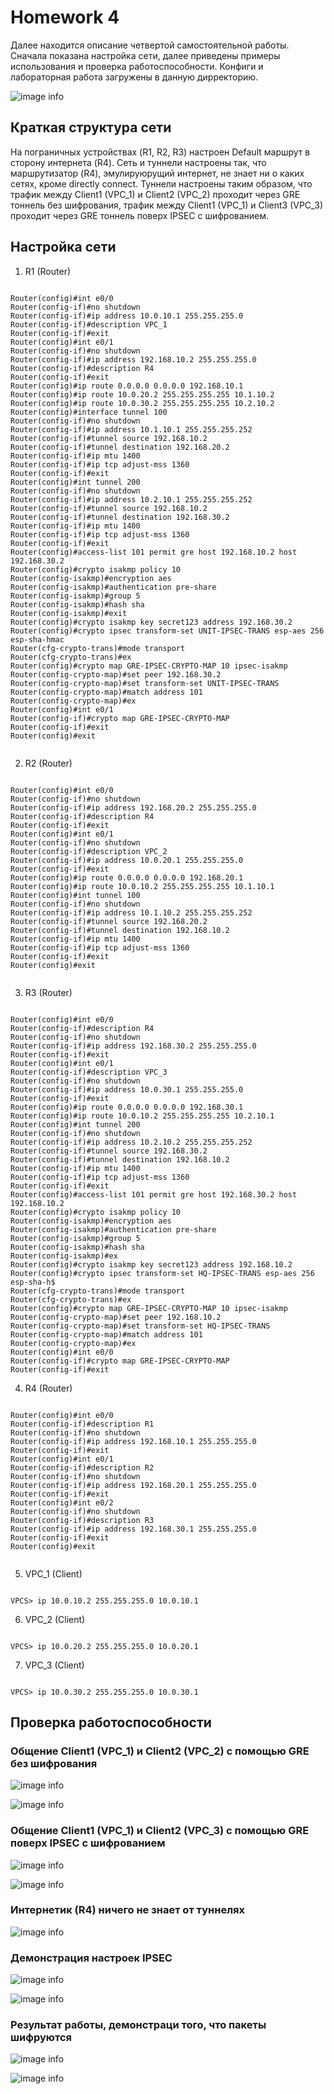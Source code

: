 # Homework 4

Далее находится описание четвертой самостоятельной работы. Сначала показана настройка сети, далее приведены примеры использования и проверка работоспособности. Конфиги и лабораторная работа загружены в данную дирректорию.

![image info](topology.jpg)

## Краткая структура сети

На пограничных устройствах (R1, R2, R3) настроен Default маршрут в сторону интернета (R4). Сеть и туннели настроены так, что маршрутизатор (R4), эмулируюрущий интернет, не знает ни о каких сетях, кроме directly connect. Туннели настроены таким образом, что трафик между Client1 (VPC_1) и Client2 (VPC_2) проходит через GRE тоннель без шифрования, трафик между Client1 (VPC_1) и Client3 (VPC_3) проходит через GRE тоннель поверх IPSEC с шифрованием.

## Настройка сети

1) R1 (Router)

```

Router(config)#int e0/0
Router(config-if)#no shutdown
Router(config-if)#ip address 10.0.10.1 255.255.255.0
Router(config-if)#description VPC_1
Router(config-if)#exit
Router(config)#int e0/1
Router(config-if)#no shutdown
Router(config-if)#ip address 192.168.10.2 255.255.255.0
Router(config-if)#description R4
Router(config-if)#exit
Router(config)#ip route 0.0.0.0 0.0.0.0 192.168.10.1
Router(config)#ip route 10.0.20.2 255.255.255.255 10.1.10.2
Router(config)#ip route 10.0.30.2 255.255.255.255 10.2.10.2
Router(config)#interface tunnel 100
Router(config-if)#no shutdown
Router(config-if)#ip address 10.1.10.1 255.255.255.252
Router(config-if)#tunnel source 192.168.10.2
Router(config-if)#tunnel destination 192.168.20.2
Router(config-if)#ip mtu 1400
Router(config-if)#ip tcp adjust-mss 1360
Router(config-if)#exit
Router(config)#int tunnel 200
Router(config-if)#no shutdown
Router(config-if)#ip address 10.2.10.1 255.255.255.252
Router(config-if)#tunnel source 192.168.10.2
Router(config-if)#tunnel destination 192.168.30.2
Router(config-if)#ip mtu 1400
Router(config-if)#ip tcp adjust-mss 1360
Router(config-if)#exit
Router(config)#access-list 101 permit gre host 192.168.10.2 host 192.168.30.2
Router(config)#crypto isakmp policy 10
Router(config-isakmp)#encryption aes
Router(config-isakmp)#authentication pre-share
Router(config-isakmp)#group 5
Router(config-isakmp)#hash sha
Router(config-isakmp)#exit
Router(config)#crypto isakmp key secret123 address 192.168.30.2
Router(config)#crypto ipsec transform-set UNIT-IPSEC-TRANS esp-aes 256 esp-sha-hmac
Router(cfg-crypto-trans)#mode transport
Router(cfg-crypto-trans)#ex
Router(config)#crypto map GRE-IPSEC-CRYPTO-MAP 10 ipsec-isakmp
Router(config-crypto-map)#set peer 192.168.30.2
Router(config-crypto-map)#set transform-set UNIT-IPSEC-TRANS
Router(config-crypto-map)#match address 101
Router(config-crypto-map)#ex
Router(config)#int e0/1
Router(config-if)#crypto map GRE-IPSEC-CRYPTO-MAP
Router(config-if)#exit
Router(config)#exit


```

2) R2 (Router)

```

Router(config)#int e0/0
Router(config-if)#no shutdown
Router(config-if)#ip address 192.168.20.2 255.255.255.0
Router(config-if)#description R4
Router(config-if)#exit
Router(config)#int e0/1
Router(config-if)#no shutdown
Router(config-if)#description VPC_2
Router(config-if)#ip address 10.0.20.1 255.255.255.0
Router(config-if)#exit
Router(config)#ip route 0.0.0.0 0.0.0.0 192.168.20.1
Router(config)#ip route 10.0.10.2 255.255.255.255 10.1.10.1
Router(config)#int tunnel 100
Router(config-if)#no shutdown
Router(config-if)#ip address 10.1.10.2 255.255.255.252
Router(config-if)#tunnel source 192.168.20.2
Router(config-if)#tunnel destination 192.168.10.2
Router(config-if)#ip mtu 1400
Router(config-if)#ip tcp adjust-mss 1360
Router(config-if)#exit
Router(config)#exit


```
3) R3 (Router)

```

Router(config)#int e0/0
Router(config-if)#description R4
Router(config-if)#no shutdown
Router(config-if)#ip address 192.168.30.2 255.255.255.0
Router(config-if)#exit
Router(config)#int e0/1
Router(config-if)#description VPC_3
Router(config-if)#no shutdown
Router(config-if)#ip address 10.0.30.1 255.255.255.0
Router(config-if)#exit
Router(config)#ip route 0.0.0.0 0.0.0.0 192.168.30.1
Router(config)#ip route 10.0.10.2 255.255.255.255 10.2.10.1
Router(config)#int tunnel 200
Router(config-if)#no shutdown
Router(config-if)#ip address 10.2.10.2 255.255.255.252
Router(config-if)#tunnel source 192.168.30.2
Router(config-if)#tunnel destination 192.168.10.2
Router(config-if)#ip mtu 1400
Router(config-if)#ip tcp adjust-mss 1360
Router(config-if)#exit
Router(config)#access-list 101 permit gre host 192.168.30.2 host 192.168.10.2
Router(config)#crypto isakmp policy 10
Router(config-isakmp)#encryption aes
Router(config-isakmp)#authentication pre-share
Router(config-isakmp)#group 5
Router(config-isakmp)#hash sha
Router(config-isakmp)#ex
Router(config)#crypto isakmp key secret123 address 192.168.10.2
Router(config)#crypto ipsec transform-set HQ-IPSEC-TRANS esp-aes 256 esp-sha-h$
Router(cfg-crypto-trans)#mode transport
Router(cfg-crypto-trans)#ex
Router(config)#crypto map GRE-IPSEC-CRYPTO-MAP 10 ipsec-isakmp
Router(config-crypto-map)#set peer 192.168.10.2
Router(config-crypto-map)#set transform-set HQ-IPSEC-TRANS
Router(config-crypto-map)#match address 101
Router(config-crypto-map)#ex
Router(config)#int e0/0
Router(config-if)#crypto map GRE-IPSEC-CRYPTO-MAP
Router(config-if)#exit

```

4) R4 (Router)

```

Router(config)#int e0/0
Router(config-if)#description R1
Router(config-if)#no shutdown
Router(config-if)#ip address 192.168.10.1 255.255.255.0
Router(config-if)#exit
Router(config)#int e0/1
Router(config-if)#description R2
Router(config-if)#no shutdown
Router(config-if)#ip address 192.168.20.1 255.255.255.0
Router(config-if)#exit
Router(config)#int e0/2
Router(config-if)#no shutdown
Router(config-if)#description R3
Router(config-if)#ip address 192.168.30.1 255.255.255.0
Router(config-if)#exit
Router(config)#exit


```

5) VPC_1 (Client)

```

VPCS> ip 10.0.10.2 255.255.255.0 10.0.10.1

```

6) VPC_2 (Client)

```

VPCS> ip 10.0.20.2 255.255.255.0 10.0.20.1

```

7) VPC_3 (Client)

```

VPCS> ip 10.0.30.2 255.255.255.0 10.0.30.1

```
## Проверка работоспособности

### Общение Client1 (VPC_1) и Client2 (VPC_2) с помощью GRE без шифрования

![image info](test_1.jpg)

![image info](test_2.jpg)

### Общение Client1 (VPC_1) и Client2 (VPC_3) с помощью GRE поверх IPSEC с шифрованием

![image info](test_3.jpg)

![image info](test_4.jpg)

### Интернетик (R4) ничего не знает от туннелях

![image info](test_5.jpg)

### Демонстрация настроек IPSEC

![image info](test_6.jpg)

![image info](test_7.jpg)

### Результат работы, демонстраци того, что пакеты шифруются

![image info](test_8.jpg)

![image info](test_9.jpg)

